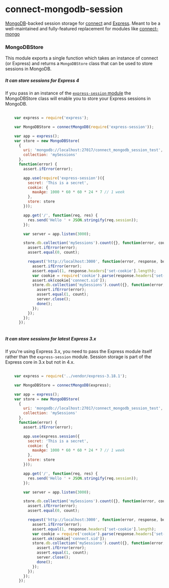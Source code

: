 # connect-mongodb-session

[MongoDB](http://mongodb.com)-backed session storage for [connect](https://www.npmjs.org/package/connect) and [Express](http://www.expressjs.com). Meant to be a well-maintained and fully-featured replacement for modules like [connect-mongo](https://www.npmjs.org/package/connect-mongo)

### MongoDBStore

This module exports a single function which takes an instance of connect
(or Express) and returns a `MongoDBStore` class that can be used to
store sessions in MongoDB.

##### It can store sessions for Express 4

If you pass in an instance of the
[`express-session` module](http://npmjs.org/package/express-session)
the MongoDBStore class will enable you to store your Express sessions
in MongoDB.

```javascript
    
    var express = require('express');

    var MongoDBStore = connectMongoDB(require('express-session'));

    var app = express();
    var store = new MongoDBStore(
      { 
        uri: 'mongodb://localhost:27017/connect_mongodb_session_test',
        collection: 'mySessions'
      },
      function(error) {
        assert.ifError(error);

        app.use(require('express-session')({
          secret: 'This is a secret',
          cookie: {
            maxAge: 1000 * 60 * 60 * 24 * 7 // 1 week
          },
          store: store
        }));

        app.get('/', function(req, res) {
          res.send('Hello ' + JSON.stringify(req.session));
        });

        var server = app.listen(3000);

        store.db.collection('mySessions').count({}, function(error, count) {
          assert.ifError(error);
          assert.equal(0, count);

          request('http://localhost:3000', function(error, response, body) {
            assert.ifError(error);
            assert.equal(1, response.headers['set-cookie'].length);
            var cookie = require('cookie').parse(response.headers['set-cookie'][0]);
            assert.ok(cookie['connect.sid']);
            store.db.collection('mySessions').count({}, function(error, count) {
              assert.ifError(error);
              assert.equal(1, count);
              server.close();
              done();
            });
          });
        });
      });
  
```

##### It can store sessions for latest Express 3.x

If you're using Express 3.x, you need to pass the Express module itself
rather than the `express-session` module. Session storage is part of
the Express core in 3.x but not in 4.x.

```javascript
    
    var express = require('../vendor/express-3.18.1');

    var MongoDBStore = connectMongoDB(express);

    var app = express();
    var store = new MongoDBStore(
      {
        uri: 'mongodb://localhost:27017/connect_mongodb_session_test',
        collection: 'mySessions'
      },
      function(error) {
        assert.ifError(error);

        app.use(express.session({
          secret: 'This is a secret',
          cookie: {
            maxAge: 1000 * 60 * 60 * 24 * 7 // 1 week
          },
          store: store
        }));

        app.get('/', function(req, res) {
          res.send('Hello ' + JSON.stringify(req.session));
        });

        var server = app.listen(3000);

        store.db.collection('mySessions').count({}, function(error, count) {
          assert.ifError(error);
          assert.equal(0, count);

          request('http://localhost:3000', function(error, response, body) {
            assert.ifError(error);
            assert.equal(1, response.headers['set-cookie'].length);
            var cookie = require('cookie').parse(response.headers['set-cookie'][0]);
            assert.ok(cookie['connect.sid']);
            store.db.collection('mySessions').count({}, function(error, count) {
              assert.ifError(error);
              assert.equal(1, count);
              server.close();
              done();
            });
          });
        });
      });
  
```

